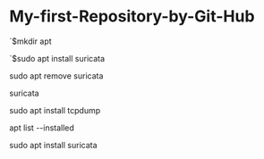 # My-first-Repository-by-Git-Hub
`$mkdir apt 

`$sudo apt install suricata

sudo apt remove suricata

suricata 

sudo apt install tcpdump

apt list --installed

sudo apt install suricata
